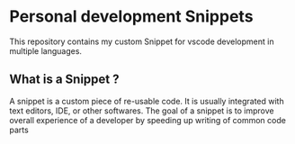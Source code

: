 # Personal development Snippets

This repository contains my custom Snippet for vscode development in multiple languages.

## What is a Snippet ?

A snippet is a custom piece of re-usable code. It is usually integrated with text editors, IDE, or other softwares. The goal of a snippet is to improve overall experience of a developer by speeding up writing of common code parts
